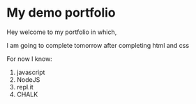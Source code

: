 # My demo portfolio
Hey welcome to my portfolio in which,

I am going to complete tomorrow after completing html and css

For now I know:

1. javascript
1. NodeJS
1. repl.it
1. CHALK